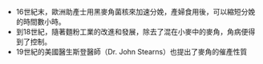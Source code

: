 - 16世紀末，歐洲助產士用黑麥角菌核來加速分娩，產婦食用後，可以縮短分娩的時間數小時。
- 到18世紀，隨著麵粉工業的改進和發展，除去了混在小麥中的麥角，角病便得到了控制。
- 19世紀的美國醫生斯登醫師（Dr. John Stearns）也提出了麥角的催產性質